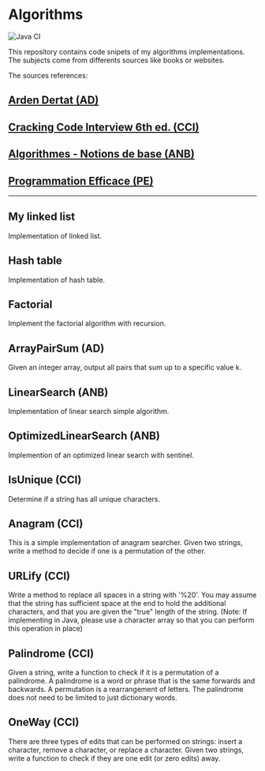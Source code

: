 # Algorithms

![Java CI](https://github.com/ulrich/algorithms/workflows/Java%20CI/badge.svg)

This repository contains code snipets of my algorithms implementations. The subjects come from differents sources like books or websites.

The sources references:
## [Arden Dertat (AD)](http://www.ardendertat.com/2012/01/09/programming-interview-questions/)
## [Cracking Code Interview 6th ed. (CCI)](https://www.amazon.fr/Cracking-Coding-Interview-6th-Programming/dp/0984782850)
## [Algorithmes - Notions de base (ANB)](https://www.amazon.fr/Algorithmes-Notions-Thomas-H-Cormen/dp/2100701517/ref=sr_1_1?s=english-books&ie=UTF8&qid=1504086557&sr=8-1&keywords=algorithmes+cormen+dunod)
## [Programmation Efficace (PE)](https://www.amazon.fr/Programmation-Efficace-Algorithmes-Compris-Python/dp/2340010055/ref=pd_bxgy_14_img_3?_encoding=UTF8&psc=1&refRID=NJP0FXHRP3BV1F1Y6B8Z)

---

## My linked list
Implementation of linked list.

## Hash table
Implementation of hash table.

## Factorial
Implement the factorial algorithm with recursion.

## ArrayPairSum (AD)
Given an integer array, output all pairs that sum up to a specific value k.

## LinearSearch (ANB)
Implementation of linear search simple algorithm.

## OptimizedLinearSearch (ANB)
Implemention of an optimized linear search with sentinel.

## IsUnique (CCI)
Determine if a string has all unique characters.

## Anagram (CCI)
This is a simple implementation of anagram searcher. Given two strings, write a method to decide if one is a permutation of the other.

## URLify (CCI)
Write a method to replace all spaces in a string with '%20'. You may assume that the string has sufficient space at the end to hold the additional characters, and that you are given the "true" length of the string. (Note: If implementing in Java, please use a character array so that you can perform this operation in place)

## Palindrome (CCI)
Given a string, write a function to check if it is a permutation of a palindrome. A palindrome is a word or phrase that is the same forwards and backwards. A permutation is a rearrangement of letters. The palindrome does not need to be limited to just dictionary words.

## OneWay (CCI)
There are three types of edits that can be performed on strings: insert a character, remove a character, or replace a character. Given two strings, write a function to check if they are one edit (or zero edits) away.
